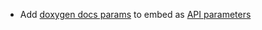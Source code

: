 * Add [doxygen docs params](snippets/doxygen#doc-parameters) to embed as [API parameters](snippets/api-parameters)